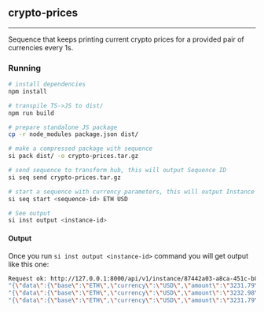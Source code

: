 ## crypto-prices

---

Sequence that keeps printing current crypto prices for a provided pair of currencies every 1s.

### Running

```bash
# install dependencies
npm install

# transpile TS->JS to dist/
npm run build

# prepare standalone JS package
cp -r node_modules package.json dist/

# make a compressed package with sequence
si pack dist/ -o crypto-prices.tar.gz

# send sequence to transform hub, this will output Sequence ID
si seq send crypto-prices.tar.gz

# start a sequence with currency parameters, this will output Instance ID
si seq start <sequence-id> ETH USD

# See output
si inst output <instance-id>
```

#### Output

Once you run `si inst output <instance-id>` command you will get output like this one:

```bash
Request ok: http://127.0.0.1:8000/api/v1/instance/87442a03-a8ca-451c-b89f-d5371774c2f3/output status: 200 OK
"{\"data\":{\"base\":\"ETH\",\"currency\":\"USD\",\"amount\":\"3231.79\"}}"
"{\"data\":{\"base\":\"ETH\",\"currency\":\"USD\",\"amount\":\"3232.98\"}}"
"{\"data\":{\"base\":\"ETH\",\"currency\":\"USD\",\"amount\":\"3231.79\"}}"
```

